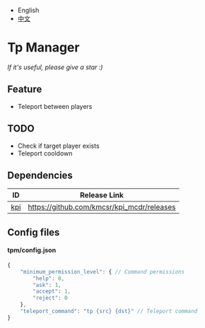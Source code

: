 
- English
- [中文](README_zh.MD)

# Tp Manager

*If it's useful, please give a star :)*

## Feature

- Teleport between players

## TODO

- Check if target player exists
- Teleport cooldown

## Dependencies

| ID | Release Link |
|----|----|
| [kpi](https://github.com/kmcsr/kpi_mcdr) | <https://github.com/kmcsr/kpi_mcdr/releases> |

## Config files

#### tpm/config.json

```javascript
{
    "minimum_permission_level": { // Command permissions
        "help": 0,
        "ask": 1,
        "accept": 1,
        "reject": 0
    },
    "teleport_command": "tp {src} {dst}" // Teleport command
}
```
